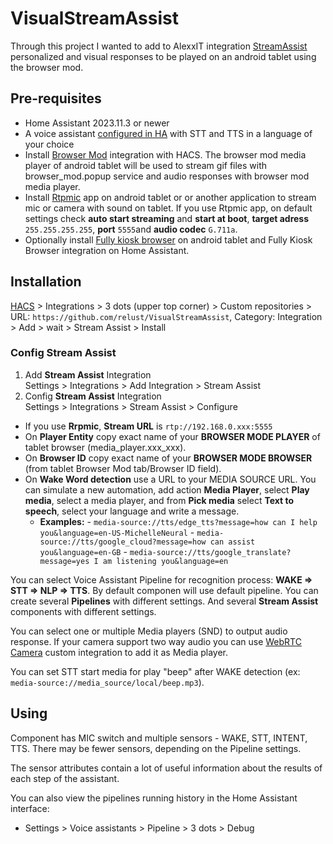 # VisualStreamAssist
Through this project I wanted to add to AlexxIT integration  [StreamAssist](https://github.com/AlexxIT/StreamAssist) personalized and visual responses to be played on an android tablet using the browser mod.

## Pre-requisites

- Home Assistant 2023.11.3 or newer
- A voice assistant [configured in HA](https://my.home-assistant.io/redirect/voice_assistants/) with STT and TTS in a language of your choice
- Install [Browser Mod](https://github.com/thomasloven/hass-browser_mod) integration with HACS. The browser mod media player of android tablet will be used to stream gif files with browser_mod.popup service and audio responses with browser mod media player.
- Install [Rtpmic](https://play.google.com/store/apps/details?id=com.rtpmic&hl=en_US) app on android tablet or or another application to stream mic or camera with sound on tablet. If you use Rtpmic app, on default settings check **auto start streaming** and **start at boot**, **target adress** `255.255.255.255`, **port** `5555`and **audio codec** `G.711a`.
- Optionally install [Fully kiosk browser](https://play.google.com/store/apps/details?id=de.ozerov.fully&hl=en_US) on android tablet and Fully Kiosk Browser integration on Home Assistant.

## Installation

[HACS](https://hacs.xyz/) > Integrations > 3 dots (upper top corner) > Custom repositories > URL: `https://github.com/relust/VisualStreamAssist`, Category: Integration > Add > wait > Stream Assist > Install

### Config Stream Assist

1. Add **Stream Assist** Integration  
   Settings > Integrations > Add Integration > Stream Assist
2. Config **Stream Assist** Integration  
   Settings > Integrations > Stream Assist > Configure

- If you use **Rrpmic**, **Stream URL** is `rtp://192.168.0.xxx:5555`
- On **Player Entity** copy exact name of your **BROWSER MODE PLAYER** of tablet browser (media_player.xxx_xxx).
- On **Browser ID** copy exact name of your **BROWSER MODE BROWSER** (from tablet Browser Mod tab/Browser ID field).
- On **Wake Word detection** use a URL to your MEDIA SOURCE URL. You can simulate a new automation, add action **Media Player**, select **Play media**, select a media player, and from **Pick media** select **Text to speech**, select your language and write a message.
     - **Examples:**      - `media-source://tts/edge_tts?message=how can I help you&language=en-US-MichelleNeural`
                          -  `media-source://tts/google_cloud?message=how can assist you&language=en-GB`
                          - `media-source://tts/google_translate?message=yes I am listening you&language=en`  

You can select Voice Assistant Pipeline for recognition process: **WAKE => STT => NLP => TTS**. By default componen will use default pipeline. You can create several **Pipelines** with different settings. And several **Stream Assist** components with different settings.

You can select one or multiple Media players (SND) to output audio response. If your camera support two way audio you can use [WebRTC Camera](https://github.com/AlexxIT/WebRTC#stream-to-camera) custom integration to add it as Media player.

You can set STT start media for play "beep" after WAKE detection (ex: `media-source://media_source/local/beep.mp3`).

## Using

Component has MIC switch and multiple sensors - WAKE, STT, INTENT, TTS. There may be fewer sensors, depending on the Pipeline settings.

The sensor attributes contain a lot of useful information about the results of each step of the assistant.

You can also view the pipelines running history in the Home Assistant interface:

- Settings > Voice assistants > Pipeline > 3 dots > Debug
